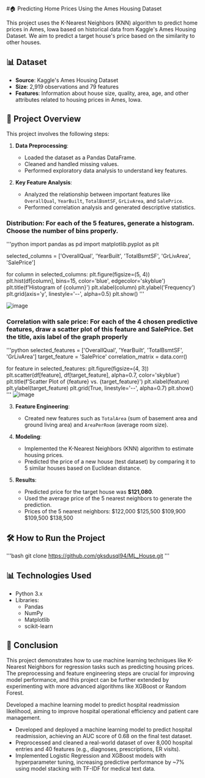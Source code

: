 #🏠 Predicting Home Prices Using the Ames Housing Dataset

This project uses the K-Nearest Neighbors (KNN) algorithm to predict home prices in Ames, Iowa based on historical data from Kaggle's Ames Housing Dataset. We aim to predict a target house's price based on the similarity to other houses.

## 📊 Dataset
- **Source**: Kaggle's Ames Housing Dataset
- **Size**: 2,919 observations and 79 features
- **Features**: Information about house size, quality, area, age, and other attributes related to housing prices in Ames, Iowa.

## 🔄 Project Overview
This project involves the following steps:
1. **Data Preprocessing**:
   - Loaded the dataset as a Pandas DataFrame.
   - Cleaned and handled missing values.
   - Performed exploratory data analysis to understand key features.
   
2. **Key Feature Analysis**:
   - Analyzed the relationship between important features like `OverallQual`, `YearBuilt`, `TotalBsmtSF`, `GrLivArea`, and `SalePrice`.
   - Performed correlation analysis and generated descriptive statistics.

### Distribution: For each of the 5 features, generate a histogram. Choose the number of bins properly.
'''python
import pandas as pd
import matplotlib.pyplot as plt

selected_columns = ['OverallQual', 'YearBuilt', 'TotalBsmtSF', 'GrLivArea', 'SalePrice']

for column in selected_columns:
    plt.figure(figsize=(5, 4))
    plt.hist(df[column], bins=15, color='blue', edgecolor='skyblue')
    plt.title(f'Histogram of {column}')
    plt.xlabel(column)
    plt.ylabel('Frequency')
    plt.grid(axis='y', linestyle='--', alpha=0.5)
    plt.show()
'''

![image](https://github.com/user-attachments/assets/2c159314-7535-4106-8d40-19c8fb99a87b)

### Correlation with sale price: For each of the 4 chosen predictive features, draw a scatter plot of this feature and SalePrice. Set the title, axis label of the graph properly
'''python
selected_features = ['OverallQual', 'YearBuilt', 'TotalBsmtSF', 'GrLivArea']
target_feature = 'SalePrice'
correlation_matrix = data.corr()

for feature in selected_features:
    plt.figure(figsize=(4, 3))
    plt.scatter(df[feature], df[target_feature], alpha=0.7, color='skyblue')
    plt.title(f'Scatter Plot of {feature} vs. {target_feature}')
    plt.xlabel(feature)
    plt.ylabel(target_feature)
    plt.grid(True, linestyle='--', alpha=0.7)
    plt.show()
'''
![image](https://github.com/user-attachments/assets/682c278f-9714-4404-b35c-efe227d45a26)


3. **Feature Engineering**:
   - Created new features such as `TotalArea` (sum of basement area and ground living area) and `AreaPerRoom` (average room size).
   
4. **Modeling**:
   - Implemented the K-Nearest Neighbors (KNN) algorithm to estimate housing prices.
   - Predicted the price of a new house (test dataset) by comparing it to 5 similar houses based on Euclidean distance.
   
5. **Results**:
   - Predicted price for the target house was **$121,080**.
   - Used the average price of the 5 nearest neighbors to generate the prediction.
   - Prices of the 5 nearest neighbors:
$122,000
$125,500
$109,900
$109,500
$138,500

## 🛠️ How to Run the Project

'''bash
git clone https://github.com/gksdusql94/ML_House.git
'''

## 📊 Technologies Used
- Python 3.x
- Libraries:
  - Pandas
  - NumPy
  - Matplotlib
  - scikit-learn

## 🎯 Conclusion
This project demonstrates how to use machine learning techniques like K-Nearest Neighbors for regression tasks such as predicting housing prices. The preprocessing and feature engineering steps are crucial for improving model performance, and this project can be further extended by experimenting with more advanced algorithms like XGBoost or Random Forest.

Developed a machine learning model to predict hospital readmission likelihood, aiming to improve hospital operational efficiency and patient care management.
-	Developed and deployed a machine learning model to predict hospital readmission, achieving an AUC score of 0.68 on the final test dataset.
-	Preprocessed and cleaned a real-world dataset of over 8,000 hospital entries and 40 features (e.g., diagnoses, prescriptions, ER visits).
-	Implemented Logistic Regression and XGBoost models with hyperparameter tuning, increasing predictive performance by ~7% using model stacking with TF-IDF for medical text data. 

